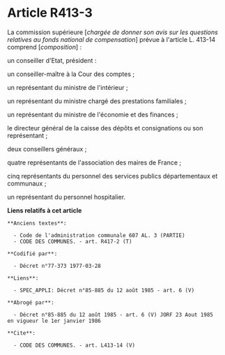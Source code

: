 # Article R413-3

La commission supérieure [*chargée de donner son avis sur les questions relatives au fonds national de compensation*] prévue
à l'article L. 413-14 comprend [*composition*] :

un conseiller d'Etat, président :

un conseiller-maître à la Cour des comptes ;

un représentant du ministre de l'intérieur ;

un représentant du ministre chargé des prestations familiales ;

un représentant du ministre de l'économie et des finances ;

le directeur général de la caisse des dépôts et consignations ou son représentant ;

deux conseillers généraux ;

quatre représentants de l'association des maires de France ;

cinq représentants du personnel des services publics départementaux et communaux ;

un représentant du personnel hospitalier.

**Liens relatifs à cet article**

	**Anciens textes**:

	  - Code de l'administration communale 607 AL. 3 (PARTIE)
	  - CODE DES COMMUNES. - art. R417-2 (T)

	**Codifié par**:

	  - Décret n°77-373 1977-03-28

	**Liens**:

	  - SPEC_APPLI: Décret n°85-885 du 12 août 1985 - art. 6 (V)

	**Abrogé par**:

	  - Décret n°85-885 du 12 août 1985 - art. 6 (V) JORF 23 Aout 1985   en vigueur le 1er janvier 1986

	**Cite**:

	  - CODE DES COMMUNES. - art. L413-14 (V)
